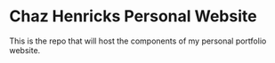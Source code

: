 # Chaz Henricks Personal Website 

This is the repo that will host the components of my personal portfolio website. 

